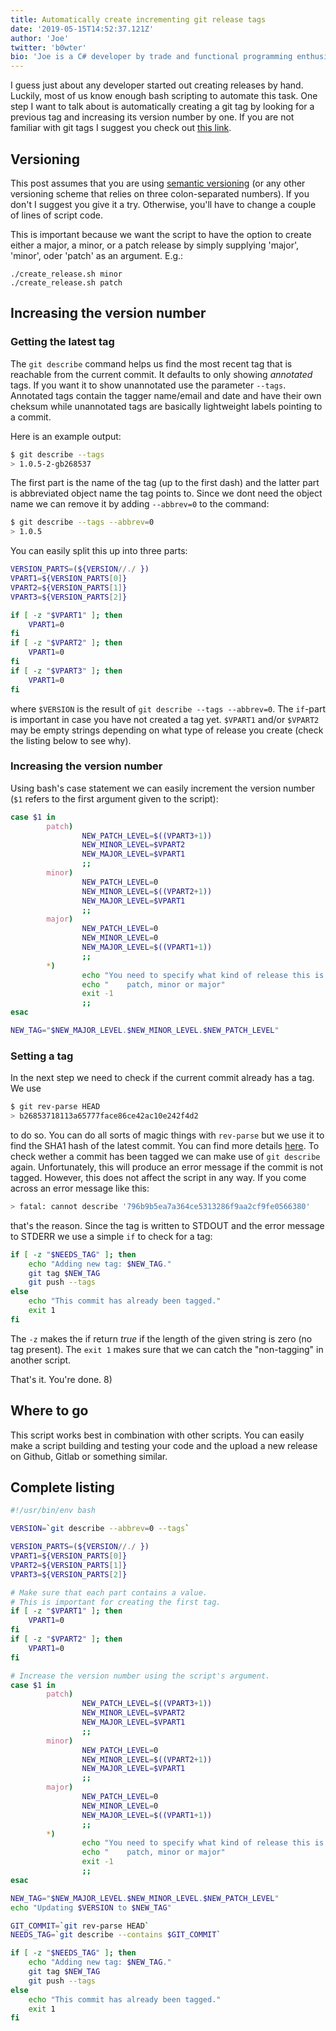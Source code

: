 ```yaml
---
title: Automatically create incrementing git release tags
date: '2019-05-15T14:52:37.121Z'
author: 'Joe'
twitter: 'b0wter'
bio: 'Joe is a C# developer by trade and functional programming enthusiast at night. For more postings, check out his <a href="https://blog.gutsman.de">blog</a>.'
---
```


I guess just about any developer started out creating releases by hand. Luckily, most of us know enough bash scripting to automate this task.
One step I want to talk about is automatically creating a git tag by looking for a previous tag and increasing its version number by one. If you are not familiar with git tags I suggest you check out [this link](https://git-scm.com/book/en/v2/Git-Basics-Tagging).

## Versioning
This post assumes that you are using [semantic versioning](https://semver.org/) (or any other versioning scheme that relies on three colon-separated numbers). If you don't I suggest you give it a try. Otherwise, you'll have to change a couple of lines of script code.

This is important because we want the script to have the option to create either a major, a minor, or a patch release by simply supplying 'major', 'minor', oder 'patch' as an argument. E.g.:
```
./create_release.sh minor
./create_release.sh patch
```

## Increasing the version number

### Getting the latest tag
The `git describe` command helps us find the most recent tag that is reachable from the current commit. It defaults to only showing _annotated_ tags. If you want it to show unannotated use the parameter `--tags`. Annotated tags contain the tagger name/email and date and have their own cheksum while unannotated tags are basically lightweight labels pointing to a commit.

Here is an example output:
```bash
$ git describe --tags
> 1.0.5-2-gb268537
```
The first part is the name of the tag (up to the first dash) and the latter part is abbreviated object name the tag points to. Since we dont need the object name we can remove it by adding `--abbrev=0` to the command:
```bash
$ git describe --tags --abbrev=0
> 1.0.5
```
You can easily split this up into three parts:
```bash
VERSION_PARTS=(${VERSION//./ })
VPART1=${VERSION_PARTS[0]}
VPART2=${VERSION_PARTS[1]}
VPART3=${VERSION_PARTS[2]}

if [ -z "$VPART1" ]; then
	VPART1=0
fi
if [ -z "$VPART2" ]; then
	VPART1=0
fi
if [ -z "$VPART3" ]; then
	VPART1=0
fi
```
where `$VERSION` is the result of `git describe --tags --abbrev=0`. The `if`-part is important in case you have not created a tag yet. `$VPART1` and/or `$VPART2` may be empty strings depending on what type of release you create (check the listing below to see why).

### Increasing the version number
Using bash's case statement we can easily increment the version number (`$1` refers to the first argument given to the script):
```bash
case $1 in
        patch)
                NEW_PATCH_LEVEL=$((VPART3+1))
                NEW_MINOR_LEVEL=$VPART2
                NEW_MAJOR_LEVEL=$VPART1
                ;;  
        minor)
                NEW_PATCH_LEVEL=0
                NEW_MINOR_LEVEL=$((VPART2+1))
                NEW_MAJOR_LEVEL=$VPART1
                ;;  
        major)
                NEW_PATCH_LEVEL=0
                NEW_MINOR_LEVEL=0
                NEW_MAJOR_LEVEL=$((VPART1+1))
                ;;  
        *)
                echo "You need to specify what kind of release this is. Please add on of the following arguments:"
                echo "    patch, minor or major"
                exit -1
                ;;
esac

NEW_TAG="$NEW_MAJOR_LEVEL.$NEW_MINOR_LEVEL.$NEW_PATCH_LEVEL"
```

### Setting a tag
In the next step we need to check if the current commit already has a tag. We use
```bash
$ git rev-parse HEAD
> b26853718113a65777face86ce42ac10e242f4d2
```
to do so. You can do all sorts of magic things with `rev-parse` but we use it to find the SHA1 hash of the latest commit. You can find more details [here](https://stackoverflow.com/questions/15798862/what-does-git-rev-parse-do). To check wether a commit has been tagged we can make use of `git describe` again. Unfortunately, this will produce an error message if the commit is not tagged. However, this does not affect the script in any way. If you come across an error message like this:
```bash
> fatal: cannot describe '796b9b5ea7a364ce5313286f9aa2cf9fe0566380'
```
that's the reason. Since the tag is written to STDOUT and the error message to STDERR we use a simple `if` to check for a tag:
```bash
if [ -z "$NEEDS_TAG" ]; then
    echo "Adding new tag: $NEW_TAG."
    git tag $NEW_TAG
    git push --tags
else
    echo "This commit has already been tagged."
    exit 1
fi
```
The `-z` makes the if return _true_ if the length of the given string is zero (no tag present). The `exit 1` makes sure that we can catch the "non-tagging" in another script.

That's it. You're done. 8)

## Where to go
This script works best in combination with other scripts. You can easily make a script building and testing your code and the upload a new release on Github, Gitlab or something similar. 

## Complete listing

```bash
#!/usr/bin/env bash

VERSION=`git describe --abbrev=0 --tags`

VERSION_PARTS=(${VERSION//./ })
VPART1=${VERSION_PARTS[0]}
VPART2=${VERSION_PARTS[1]}
VPART3=${VERSION_PARTS[2]}

# Make sure that each part contains a value.
# This is important for creating the first tag.
if [ -z "$VPART1" ]; then
	VPART1=0
fi
if [ -z "$VPART2" ]; then
	VPART1=0
fi

# Increase the version number using the script's argument.
case $1 in
        patch)
                NEW_PATCH_LEVEL=$((VPART3+1))
                NEW_MINOR_LEVEL=$VPART2
                NEW_MAJOR_LEVEL=$VPART1
                ;;  
        minor)
                NEW_PATCH_LEVEL=0
                NEW_MINOR_LEVEL=$((VPART2+1))
                NEW_MAJOR_LEVEL=$VPART1
                ;;  
        major)
                NEW_PATCH_LEVEL=0
                NEW_MINOR_LEVEL=0
                NEW_MAJOR_LEVEL=$((VPART1+1))
                ;;  
        *)
                echo "You need to specify what kind of release this is. Please add on of the following arguments:"
                echo "    patch, minor or major"
                exit -1
                ;;
esac

NEW_TAG="$NEW_MAJOR_LEVEL.$NEW_MINOR_LEVEL.$NEW_PATCH_LEVEL"
echo "Updating $VERSION to $NEW_TAG"

GIT_COMMIT=`git rev-parse HEAD`
NEEDS_TAG=`git describe --contains $GIT_COMMIT`

if [ -z "$NEEDS_TAG" ]; then
    echo "Adding new tag: $NEW_TAG."
    git tag $NEW_TAG
    git push --tags
else
    echo "This commit has already been tagged."
    exit 1
fi
```

